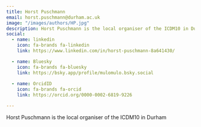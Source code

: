 ```yaml
---
title: Horst Puschmann
email: horst.puschmann@durham.ac.uk
image: "/images/authors/HP.jpg"
description: Horst Puschmann is the local organiser of the ICDM10 in Durham
social:
  - name: linkedin
    icon: fa-brands fa-linkedin
    link: https://www.linkedin.com/in/horst-puschmann-8a641430/

  - name: Bluesky
    icon: fa-brands fa-bluesky
    link: https://bsky.app/profile/mulomulo.bsky.social
 
  - name: OrcidID
    icon: fa-brands fa-orcid
    link: https://orcid.org/0000-0002-6819-9226

---
```


Horst Puschmann is the local organiser of the ICDM10 in Durham
